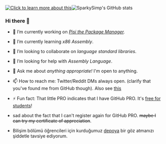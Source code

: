 [![Click to learn more about this](https://upload.wikimedia.org/wikipedia/commons/thumb/f/fd/Sample_09-F9_protest_art%2C_Free_Speech_Flag_by_John_Marcotte.svg/300px-Sample_09-F9_protest_art%2C_Free_Speech_Flag_by_John_Marcotte.svg.png)](https://en.wikipedia.org/wiki/Free_Speech_Flag)![SparkySimp's GitHub stats](https://github-readme-stats.vercel.app/api?username=SparkySimp&show_icons=true&theme=onedark)<br/>
### Hi there 👋

- 🔭 I’m currently working on *[Pisi the Package Manager](https://github.com/SparkySimp/pisi).* <!--(See [CattyLang/CattyLang](https://github.com/CattyLang/CattyLang))-->
- 🌱 I’m currently learning *x86 Assembly*.
- 👯 I’m looking to collaborate on *language standard libraries*.
- 🤔 I’m looking for help with *Assembly Language*.
- 💬 Ask me about *anything appropriate!* I'm open to anything.
- 📫 How to reach me: Twitter/Reddit DMs always open. (clarify that you've found me from GitHub though). Also see [this](https://github.com/SparkySimp/SparkySimp/discussions/1)
- ⚡ Fun fact: That little PRO indicates that I have GitHub PRO. It's [free for students](https://education.github.com)!
- sad about the fact that I can't register again for GitHub PRO. ~~maybe I can try my certificate of appreciation~~.

- Bilişim bölümü öğrencileri için kurduğumuz [depoya](https://github.com/SparkySimp/ntp-cozumler) bir göz atmanızı şiddetle tavsiye ediyorum.
